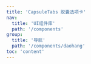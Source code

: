 ```yaml
---
title: 'CapsuleTabs 胶囊选项卡'
nav:
  title: 'UI组件库'
  path: '/components'
group:
  title: '导航'
  path: '/components/daohang'
toc: 'content'
---
```


<code src="./demos/index.tsx"></code> <API></API>
